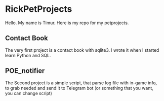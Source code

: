 # RickPetProjects
Hello.
My name is Timur.
Here is my repo for my petprojects.

## Contact Book
The very first project is a contact book with sqlite3. I wrote it when I started learn Python and SQL.

## POE_notifier
The Second project is a simple script, that parse log file with in-game info, to grab needed and send it to Telegram bot (or something that you want, you can change script)

